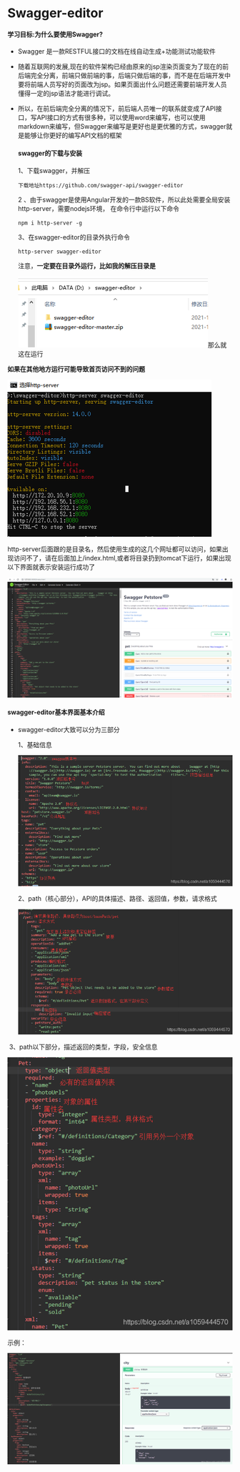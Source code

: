 # Swagger-editor

#### 学习目标:为什么要使用Swagger?

- Swagger 是一款RESTFUL接口的文档在线自动生成+功能测试功能软件

- 随着互联网的发展,现在的软件架构已经由原来的jsp渲染页面变为了现在的前后端完全分离，前端只做前端的事，后端只做后端的事，而不是在后端开发中要将前端人员写好的页面改为jsp。如果页面出什么问题还需要前端开发人员懂得一定的jsp语法才能进行调试。

- 所以，在前后端完全分离的情况下，前后端人员唯一的联系就变成了API接口，写API接口的方式有很多种，可以使用word来编写，也可以使用markdown来编写，但Swagger来编写是更好也是更优雅的方式，swagger就是能够让你更好的编写API文档的框架

  

  #### swagger的下载与安装
  1、下载swagger，并解压

  ```
  下载地址https://github.com/swagger-api/swagger-editor
  ```

  

  2 、由于swagger是使用Angular开发的一款BS软件，所以此处需要全局安装http-server，需要nodejs环境，
  在命令行中运行以下命令

  ```
  npm i http-server -g
  ```

  

  3、在swagger-editor的目录外执行命令

  ```
  http-server swagger-editor
  ```

  

  

  注意，**一定要在目录外运行，比如我的解压目录是**

  ![1639657869215](../../../../.vuepress/public/images/1639657869215.png)那么就这在运行

**如果在其他地方运行可能导致首页访问不到的问题**



![1639657965960](../../../../.vuepress/public/images/1639657965960.png)



http-server后面跟的是目录名，然后使用生成的这几个网址都可以访问，如果出现访问不了，请在后面加上/index.html,或者将目录扔到tomcat下运行，如果出现以下界面就表示安装运行成功了

![img](../../../../.vuepress/public/images/2019110519472357.png)

#### swagger-editor基本界面基本介绍

- swagger-editor大致可以分为三部分

  

  1、基础信息

  ![img](../../../../.vuepress/public/images/20191105200838489.png)

  

  2、path（核心部分），API的具体描述、路径、返回值，参数，请求格式

  ![img](../../../../.vuepress/public/images/20191105202724670.png)



​	3、path以下部分，描述返回的类型，字段，安全信息

![在这里插入图片描述](../../../../.vuepress/public/images/20191105203303189.png)

示例：

![img](../../../../.vuepress/public/images/20191105211033852.png)




















































